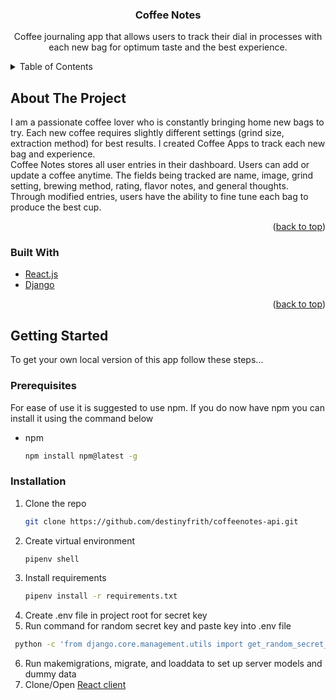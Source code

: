 <h3 align="center">Coffee Notes</h3>

  <p align="center">
    Coffee journaling app that allows users to track their dial in processes with each new bag for optimum taste and the best experience.
    <br />



<!-- TABLE OF CONTENTS -->
<details>
  <summary>Table of Contents</summary>
  <ol>
    <li>
      <a href="#about-the-project">About The Project</a>
      <ul>
        <li><a href="#built-with">Built With</a></li>
      </ul>
    </li>
    <li>
      <a href="#getting-started">Getting Started</a>
      <ul>
        <li><a href="#prerequisites">Prerequisites</a></li>
        <li><a href="#installation">Installation</a></li>
      </ul>

</details>



<!-- ABOUT THE PROJECT -->
## About The Project

<!-- [![Product Name Screen Shot][product-screenshot]](https://example.com) -->

   I am a passionate coffee lover who is constantly bringing home new bags to try. Each new coffee requires slightly different settings (grind size, extraction method) for best results. I created Coffee Apps to track each new bag and experience. 
    <br/>
    Coffee Notes stores all user entries in their dashboard. Users can add or update a coffee anytime. The fields being tracked are name, image, grind setting, brewing method, rating, flavor notes, and general thoughts. Through modified entries, users have the ability to fine tune each bag to produce the best cup. 
<p align="right">(<a href="#top">back to top</a>)</p>



### Built With

* [React.js](https://reactjs.org/)
* [Django](https://www.djangoproject.com/)


<p align="right">(<a href="#top">back to top</a>)</p>



<!-- GETTING STARTED -->
## Getting Started

To get your own local version of this app follow these steps...

### Prerequisites

For ease of use it is suggested to use npm. If you do now have npm you can install it using the command below
* npm
  ```sh
  npm install npm@latest -g
  ```

### Installation

1. Clone the repo
   ```sh
   git clone https://github.com/destinyfrith/coffeenotes-api.git
   ```
2. Create virtual environment
   ```sh
   pipenv shell
   ```
3. Install requirements
   ```sh
   pipenv install -r requirements.txt
   ```
4. Create .env file in project root for secret key 
5. Run command for random secret key and paste key into .env file
  ```sh
   python -c 'from django.core.management.utils import get_random_secret_key; print(get_random_secret_key())'
   ```
6. Run makemigrations, migrate, and loaddata to set up server models and dummy data
7. Clone/Open [React client](github.com/destinyfrith/coffeenotes-client)


